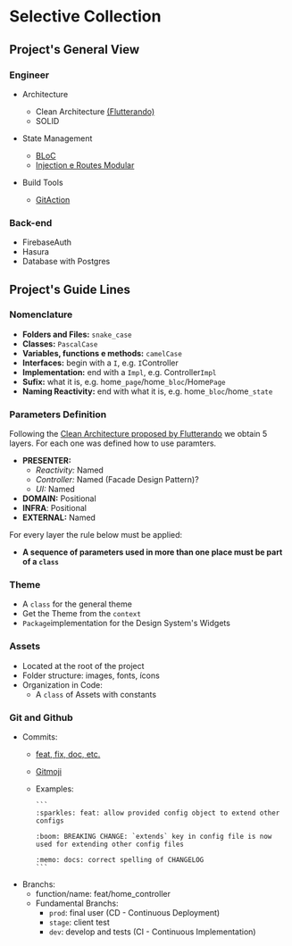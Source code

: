 # Selective Collection

## Project's General View

### Engineer

- Architecture
  - Clean Architecture [(Flutterando)](https://github.com/Flutterando/Clean-Dart)
  - SOLID

- State Management
  - [BLoC](https://pub.dev/packages/flutter_bloc)
  - [Injection e Routes Modular](https://pub.dev/packages/flutter_modular)

- Build Tools
  - [GitAction](https://github.com/features/actions)

### Back-end

- FirebaseAuth
- Hasura
- Database with Postgres

## Project's Guide Lines

### Nomenclature

- **Folders and Files:** `snake_case`
- **Classes:** `PascalCase`
- **Variables, functions e methods:** `camelCase`
- **Interfaces:** begin with a `I`, e.g. `I`Controller
- **Implementation:** end with a `Impl`, e.g. Controller`Impl`
- **Sufix:** what it is, e.g. home`_page`/home`_bloc`/Home`Page`
- **Naming Reactivity:** end with what it is, e.g. home`_bloc`/home`_state`

### Parameters Definition

Following the [Clean Architecture proposed by Flutterando](https://github.com/Flutterando/Clean-Dart#clean-dart-1) we obtain 5 layers. For each one was defined how to use paramters.

- **PRESENTER:**
  - *Reactivity:* Named
  - *Controller:* Named (Facade Design Pattern)?
  - *UI:* Named
- **DOMAIN:** Positional
- **INFRA**: Positional
- **EXTERNAL:** Named

For every layer the rule below must be applied:

- **A sequence of parameters used in more than one place must be part of a `class`**

### Theme

- A `class` for the general theme
- Get the Theme from the `context`
- `Package`implementation for the Design System's Widgets

### Assets

- Located at the root of the project
- Folder structure: images, fonts, ícons
- Organization in Code:
  - A `class` of Assets with constants

### Git and Github

- Commits:
  - [feat, fix, doc, etc.](https://www.conventionalcommits.org/pt-br/v1.0.0/)
  - [Gitmoji](https://gitmoji.dev/)
  - Examples:

        ```
        :sparkles: feat: allow provided config object to extend other configs

        :boom: BREAKING CHANGE: `extends` key in config file is now used for extending other config files

        :memo: docs: correct spelling of CHANGELOG
        ```

- Branchs:
  - function/name: feat/home_controller
  - Fundamental Branchs:
    - `prod`: final user (CD - Continuous Deployment)
    - `stage`: client test
    - `dev`: develop and tests (CI - Continuous Implementation)
